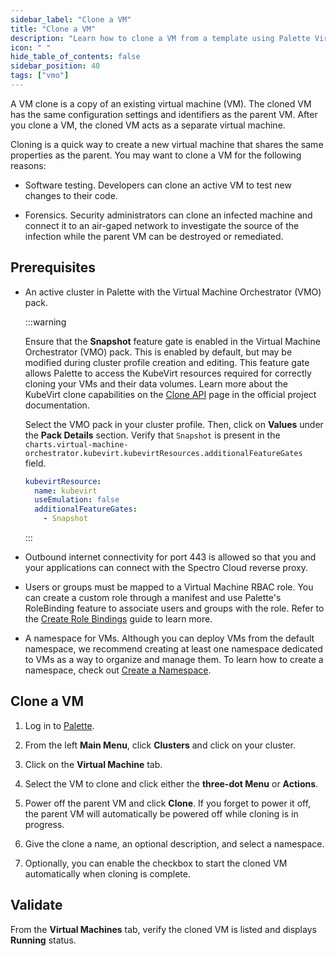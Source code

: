 ```yaml
---
sidebar_label: "Clone a VM"
title: "Clone a VM"
description: "Learn how to clone a VM from a template using Palette Virtual Machine Orchestrator."
icon: " "
hide_table_of_contents: false
sidebar_position: 40
tags: ["vmo"]
---
```


A VM clone is a copy of an existing virtual machine (VM). The cloned VM has the same configuration settings and
identifiers as the parent VM. After you clone a VM, the cloned VM acts as a separate virtual machine.

Cloning is a quick way to create a new virtual machine that shares the same properties as the parent. You may want to
clone a VM for the following reasons:

- Software testing. Developers can clone an active VM to test new changes to their code.

- Forensics. Security administrators can clone an infected machine and connect it to an air-gaped network to investigate
  the source of the infection while the parent VM can be destroyed or remediated.

## Prerequisites

- An active cluster in Palette with the Virtual Machine Orchestrator (VMO) pack.

  :::warning

  Ensure that the **Snapshot** feature gate is enabled in the Virtual Machine Orchestrator (VMO) pack. This is enabled
  by default, but may be modified during cluster profile creation and editing. This feature gate allows Palette to
  access the KubeVirt resources required for correctly cloning your VMs and their data volumes. Learn more about the
  KubeVirt clone capabilities on the [Clone API](https://kubevirt.io/user-guide/storage/clone_api/#clone-api) page in
  the official project documentation.

  Select the VMO pack in your cluster profile. Then, click on **Values** under the **Pack Details** section. Verify that
  `Snapshot` is present in the `charts.virtual-machine-orchestrator.kubevirt.kubevirtResources.additionalFeatureGates`
  field.

  ```yaml hideClipboard {5}
  kubevirtResource:
    name: kubevirt
    useEmulation: false
    additionalFeatureGates:
      - Snapshot
  ```

  :::

- Outbound internet connectivity for port 443 is allowed so that you and your applications can connect with the Spectro
  Cloud reverse proxy.

- Users or groups must be mapped to a Virtual Machine RBAC role. You can create a custom role through a manifest and use
  Palette's RoleBinding feature to associate users and groups with the role. Refer to the
  [Create Role Bindings](../../clusters/cluster-management/cluster-rbac.md#create-role-bindings) guide to learn more.

- A namespace for VMs. Although you can deploy VMs from the default namespace, we recommend creating at least one
  namespace dedicated to VMs as a way to organize and manage them. To learn how to create a namespace, check out
  [Create a Namespace](../../clusters/cluster-management/namespace-management.md#create-a-namespace).

## Clone a VM

1. Log in to [Palette](https://console.spectrocloud.com).

2. From the left **Main Menu**, click **Clusters** and click on your cluster.

3. Click on the **Virtual Machine** tab.

4. Select the VM to clone and click either the **three-dot Menu** or **Actions**.

5. Power off the parent VM and click **Clone**. If you forget to power it off, the parent VM will automatically be
   powered off while cloning is in progress.

6. Give the clone a name, an optional description, and select a namespace.

7. Optionally, you can enable the checkbox to start the cloned VM automatically when cloning is complete.

## Validate

From the **Virtual Machines** tab, verify the cloned VM is listed and displays **Running** status.
